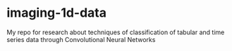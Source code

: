 # imaging-1d-data
My repo for research about techniques of classification of tabular and time series data through Convolutional Neural Networks
